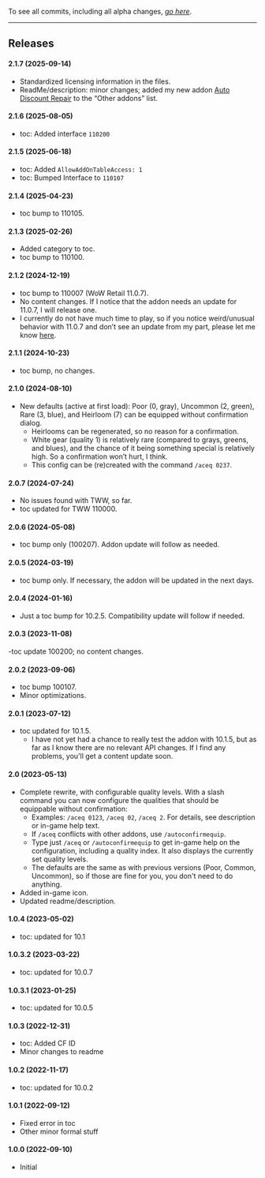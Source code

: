 To see all commits, including all alpha changes, [*go here*](https://github.com/tflo/AutoConfirmEquip/commits/master/).

---

## Releases

#### 2.1.7 (2025-09-14)

- Standardized licensing information in the files.
- ReadMe/description: minor changes; added my new addon [Auto Discount Repair](https://www.curseforge.com/wow/addons/auto-discount-repair) to the “Other addons” list.

#### 2.1.6 (2025-08-05)

- toc: Added interface `110200`

#### 2.1.5 (2025-06-18)

- toc: Added `AllowAddOnTableAccess: 1`
- toc: Bumped Interface to `110107`

#### 2.1.4 (2025-04-23)

- toc bump to 110105.

#### 2.1.3 (2025-02-26)

- Added category to toc.
- toc bump to 110100.

#### 2.1.2 (2024-12-19)

- toc bump to 110007 (WoW Retail 11.0.7).
- No content changes. If I notice that the addon needs an update for 11.0.7, I will release one.
- I currently do not have much time to play, so if you notice weird/unusual behavior with 11.0.7 and don’t see an update from my part, please let me know [here](https://github.com/tflo/AutoConfirmEquip/issues).

#### 2.1.1 (2024-10-23)

- toc bump, no changes.

#### 2.1.0 (2024-08-10)

- New defaults (active at first load): Poor (0, gray), Uncommon (2, green), Rare (3, blue), and Heirloom (7) can be equipped without confirmation dialog.
    - Heirlooms can be regenerated, so no reason for a confirmation.
    - White gear (quality 1) is relatively rare (compared to grays, greens, and blues), and the chance of it being something special is relatively high. So a confirmation won’t hurt, I think.
    - This config can be (re)created with the command `/aceq 0237`.

#### 2.0.7 (2024-07-24)

- No issues found with TWW, so far.
- toc updated for TWW 110000.

#### 2.0.6 (2024-05-08)

- toc bump only (100207). Addon update will follow as needed.

#### 2.0.5 (2024-03-19)

- toc bump only. If necessary, the addon will be updated in the next days.

#### 2.0.4 (2024-01-16)

- Just a toc bump for 10.2.5. Compatibility update will follow if needed.

#### 2.0.3 (2023-11-08)

-toc update 100200; no content changes.

#### 2.0.2 (2023-09-06)

- toc bump 100107.
- Minor optimizations.

#### 2.0.1 (2023-07-12)

- toc updated for 10.1.5.
  - I have not yet had a chance to really test the addon with 10.1.5, but as far as I know there are no relevant API changes. If I find any problems, you'll get a content update soon.

#### 2.0 (2023-05-13)

- Complete rewrite, with configurable quality levels. With a slash command you can now configure the qualities that should be equippable without confirmation:
  - Examples: `/aceq 0123`, `/aceq 02`, `/aceq 2`. For details, see description or in-game help text.
  - If `/aceq` conflicts with other addons, use `/autoconfirmequip`.
  - Type just `/aceq` or `/autoconfirmequip` to get in-game help on the configuration, including a quality index. It also displays the currently set quality levels.
  - The defaults are the same as with previous versions (Poor, Common, Uncommon), so if those are fine for you, you don't need to do anything.
- Added in-game icon.
- Updated readme/description.

#### 1.0.4 (2023-05-02)

- toc: updated for 10.1

#### 1.0.3.2 (2023-03-22)

- toc: updated for 10.0.7

#### 1.0.3.1 (2023-01-25)

- toc: updated for 10.0.5

#### 1.0.3 (2022-12-31)

- toc: Added CF ID
- Minor changes to readme

#### 1.0.2 (2022-11-17)

- toc: updated for 10.0.2

#### 1.0.1 (2022-09-12)

- Fixed error in toc
- Other minor formal stuff

#### 1.0.0 (2022-09-10)

- Initial

